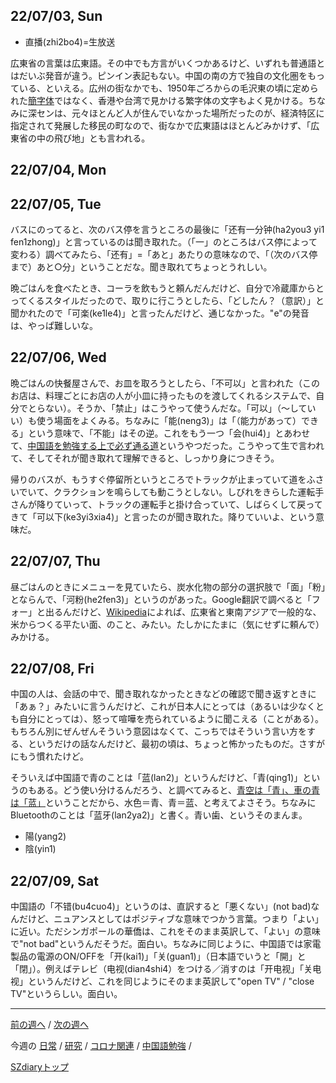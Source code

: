 ## 22/07/03, Sun

- 直播(zhi2bo4)=生放送

広東省の言葉は広東語。その中でも方言がいくつかあるけど、いずれも普通語とはだいぶ発音が違う。ピンイン表記もない。中国の南の方で独自の文化圏をもっている、といえる。広州の街なかでも、1950年ごろからの毛沢東の頃に定められた[簡字体](https://ja.wikipedia.org/wiki/%E7%B0%A1%E4%BD%93%E5%AD%97)ではなく、香港や台湾で見かける繁字体の文字もよく見かける。ちなみに深センは、元々ほとんど人が住んでいなかった場所だったのが、経済特区に指定されて発展した移民の町なので、街なかで広東語はほとんどみかけず、「広東省の中の飛び地」とも言われる。


## 22/07/04, Mon


## 22/07/05, Tue

バスにのってると、次のバス停を言うところの最後に「还有一分钟(ha2you3 yi1 fen1zhong)」と言っているのは聞き取れた。（「一」のところはバス停によって変わる）調べてみたら、「还有」=「あと」あたりの意味なので、「（次のバス停まで）あと○分」ということだな。聞き取れてちょっとうれしい。

晩ごはんを食べたとき、コーラを飲もうと頼んだんだけど、自分で冷蔵庫からとってくるスタイルだったので、取りに行こうとしたら、「どしたん？（意訳）」と聞かれたので「可楽(ke1le4)」と言ったんだけど、通じなかった。"e"の発音は、やっぱ難しいな。


## 22/07/06, Wed

晩ごはんの快餐屋さんで、お皿を取ろうとしたら、「不可以」と言われた（このお店は、料理ごとにお店の人が小皿に持ったものを渡してくれるシステムで、自分でとらない）。そうか、「禁止」はこうやって使うんだな。「可以」（〜していい）も使う場面をよくみる。ちなみに「能(neng3)」は「（能力があって）できる」という意味で、「不能」はその逆。これをもう一つ「会(hui4)」とあわせて、[中国語を勉強する上で必ず通る道](https://oshiete.goo.ne.jp/qa/2355991.html)というやつだった。こうやって生で言われて、そしてそれが聞き取れて理解できると、しっかり身につきそう。

帰りのバスが、もうすぐ停留所というところでトラックが止まっていて道をふさいでいて、クラクションを鳴らしても動こうとしない。しびれをきらした運転手さんが降りていって、トラックの運転手と掛け合っていて、しばらくして戻ってきて「可以下(ke3yi3xia4)」と言ったのが聞き取れた。降りていいよ、という意味だ。


## 22/07/07, Thu

昼ごはんのときにメニューを見ていたら、炭水化物の部分の選択肢で「面」「粉」とならんで、「河粉(he2fen3)」というのがあった。Google翻訳で調べると「フォー」と出るんだけど、[Wikipedia](https://ja.wikipedia.org/wiki/%E6%B2%B3%E7%B2%89)によれば、広東省と東南アジアで一般的な、米からつくる平たい面、のこと、みたい。たしかにたまに（気にせずに頼んで）みかける。


## 22/07/08, Fri

中国の人は、会話の中で、聞き取れなかったときなどの確認で聞き返すときに「あぁ？」みたいに言うんだけど、これが日本人にとっては（あるいは少なくとも自分にとっては）、怒って喧嘩を売られているように聞こえる（ことがある）。もちろん別にぜんぜんそういう意図はなくて、こっちではそういう言い方をする、というだけの話なんだけど、最初の頃は、ちょっと怖かったものだ。さすがにもう慣れたけど。

そういえば中国語で青のことは「蓝(lan2)」というんだけど、「青(qing1)」というのもある。どう使い分けるんだろう、と調べてみると、[青空は「青」、車の青は「蓝」](https://detail.chiebukuro.yahoo.co.jp/qa/question_detail/q10100210655)ということだから、水色＝青、青＝蓝、と考えてよさそう。ちなみにBluetoothのことは「蓝牙(lan2ya2)」と書く。青い歯、というそのまんま。

- 陽(yang2)
- 陰(yin1)


## 22/07/09, Sat

中国語の「不错(bu4cuo4)」というのは、直訳すると「悪くない」(not bad)なんだけど、ニュアンスとしてはポジティブな意味でつかう言葉。つまり「よい」に近い。ただシンガポールの華僑は、これをそのまま英訳して、「よい」の意味で"not bad"というんだそうだ。面白い。ちなみに同じように、中国語では家電製品の電源のON/OFFを「开(kai1)」「关(guan1)」（日本語でいうと「開」と「閉」）。例えばテレビ（电视(dian4shi4）をつける／消すのは「开电视」「关电视」というんだけど、これを同じようにそのまま英訳して"open TV" / "close TV"というらしい。面白い。

***

[前の週へ](2206-4.md) /
[次の週へ](2207-2.md)

今週の
[日常](../diary/2207-1.md) /
[研究](../research/2207-1.md) /
[コロナ関連](../covid19/2207-1.md) / 
[中国語勉強](../chinese/2207-1.md) / 

[SZdiaryトップ](../../README.md)
